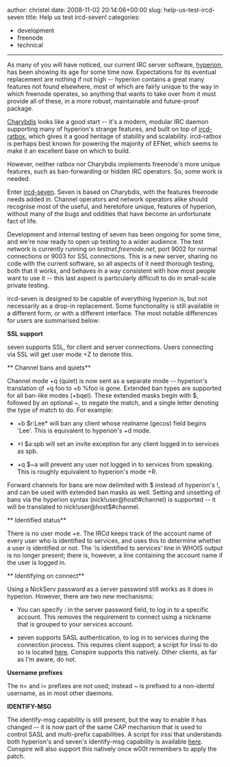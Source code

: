 author: christel
date: 2008-11-02 20:14:06+00:00
slug: help-us-test-ircd-seven
title: Help us test ircd-seven!
categories:
- development
- freenode
- technical
---

As many of you will have noticed, our current IRC server software, [hyperion](http://freenode.net/hyperion.shtml), has been showing its age for some time now. Expectations for its eventual replacement are nothing if not high -- hyperion contains a great many features not found elsewhere, most of which are fairly unique to the way in which freenode operates, so anything that wants to take over from it must provide all of these, in a more robust, maintainable and future-proof package.



[Charybdis](http://hg.atheme.org/charybdis) looks like a good start -- it's a modern, modular IRC daemon supporting many of hyperion's strange features, and built on top of [ircd-ratbox](http://ircd-ratbox.org/), which gives it a good heritage of stability and scalability. ircd-ratbox is perhaps best known for powering the majority of EFNet, which seems to make it an excellent base on which to build.



However, neither ratbox nor Charybdis implements freenode's more unique features, such as ban-forwarding or hidden IRC operators. So, some work is needed.



Enter [ircd-seven](http://freenode.net/seven.shtml). Seven is based on Charybdis, with the features freenode needs added in. Channel operators and network operators alike should recognise most of the useful, and heretofore unique, features of hyperion, without many of the bugs and oddities that have become an unfortunate fact of life.



Development and internal testing of seven has been ongoing for some time, and we're now ready to open up testing to a wider audience. The test network is currently running on _testnet.freenode.net_, port 9002 for normal connections or 9003 for SSL connections. This is a new server, sharing no code with the current software, so all aspects of it need thorough testing, both that it works, and behaves in a way consistent with how most people want to use it -- this last aspect is particularly difficult to do in small-scale private testing.



ircd-seven is designed to be capable of everything hyperion is, but not necessarily as a drop-in replacement. Some functionality is still available in a different form, or with a different interface. The most notable differences for users are summarised below:



**SSL support**

seven supports SSL, for client and server connections. Users connecting via SSL will get user mode +Z to denote this.



** Channel bans and quiets**

Channel mode +q (quiet) is now sent as a separate mode -- hyperion's translation of +q foo to +b %foo is gone. Extended ban types are supported for all ban-like modes (+bqeI). These extended masks begin with $, followed by an optional ~, to negate the match, and a single letter denoting the type of match to do. For example:





	
  * +b $r:Lee* will ban any client whose realname (gecos) field begins 'Lee'. This is equivalent to hyperion's +d mode.


	
  * +I $a:spb will set an invite exception for any client logged in to services as spb.


	
  * +q $~a will prevent any user not logged in to services from speaking. This is roughly equivalent to hyperion's mode +R.




Forward channels for bans are now delimited with $ instead of hyperion's !, and can be used with extended ban masks as well. Setting and unsetting of bans via the hyperion syntax (nick!user@host!#channel) is supported -- it will be translated to nick!user@host$#channel.



** Identified status**

There is no user mode +e. The IRCd keeps track of the account name of every user who is identified to services, and uses this to determine whether a user is identified or not. The 'is identified to services' line in WHOIS output is no longer present; there is, however, a line containing the account name if the user is logged in.



** Identifying on connect**

Using a NickServ password as a server password still works as it does in hyperion. However, there are two new mechanisms:





	
  * You can specify : in the server password field, to log in to a specific account. This removes the requirement to connect using a nickname that is grouped to your services account.


	
  * seven supports SASL authentication, to log in to services during the connection process. This requires client support; a script for Irssi to do so is located [here](http://freenode.net/sasl). Conspire supports this natively. Other clients, as far as I'm aware, do not.




**Username prefixes**

The n= and i= prefixes are not used; instead ~ is prefixed to a non-identd username, as in most other daemons.



**IDENTIFY-MSG**

The identify-msg capability is still present, but the way to enable it has changed -- it is now part of the same CAP mechanism that is used to control SASL and multi-prefix capabilities. A script for irssi that understands both hyperion's and seven's identify-msg capability is available [here](http://adipose.attenuate.org/~stephen/ircd-seven/format_identify.pl). Conspire will also support this natively once w00t remembers to apply the patch.
